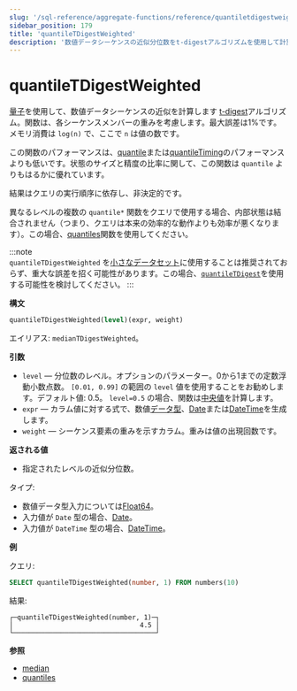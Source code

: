 ```yaml
---
slug: '/sql-reference/aggregate-functions/reference/quantiletdigestweighted'
sidebar_position: 179
title: 'quantileTDigestWeighted'
description: '数値データシーケンスの近似分位数をt-digestアルゴリズムを使用して計算します。'
---
```



# quantileTDigestWeighted

[量子](https://en.wikipedia.org/wiki/Quantile)を使用して、数値データシーケンスの近似を計算します [t-digest](https://github.com/tdunning/t-digest/blob/master/docs/t-digest-paper/histo.pdf)アルゴリズム。関数は、各シーケンスメンバーの重みを考慮します。最大誤差は1%です。メモリ消費は `log(n)` で、ここで `n` は値の数です。

この関数のパフォーマンスは、[quantile](/sql-reference/aggregate-functions/reference/quantile)または[quantileTiming](/sql-reference/aggregate-functions/reference/quantiletiming)のパフォーマンスよりも低いです。状態のサイズと精度の比率に関して、この関数は `quantile` よりもはるかに優れています。

結果はクエリの実行順序に依存し、非決定的です。

異なるレベルの複数の `quantile*` 関数をクエリで使用する場合、内部状態は結合されません（つまり、クエリは本来の効率的な動作よりも効率が悪くなります）。この場合、[quantiles](../../../sql-reference/aggregate-functions/reference/quantiles.md#quantiles)関数を使用してください。

:::note    
`quantileTDigestWeighted` を[小さなデータセット](https://github.com/tdunning/t-digest/issues/167#issuecomment-828650275)に使用することは推奨されておらず、重大な誤差を招く可能性があります。この場合、[`quantileTDigest`](../../../sql-reference/aggregate-functions/reference/quantiletdigest.md)を使用する可能性を検討してください。
:::

**構文**

``` sql
quantileTDigestWeighted(level)(expr, weight)
```

エイリアス: `medianTDigestWeighted`。

**引数**

- `level` — 分位数のレベル。オプションのパラメーター。0から1までの定数浮動小数点数。 `[0.01, 0.99]` の範囲の `level` 値を使用することをお勧めします。デフォルト値: 0.5。 `level=0.5` の場合、関数は[中央値](https://en.wikipedia.org/wiki/Median)を計算します。
- `expr` — カラム値に対する式で、数値[データ型](/sql-reference/data-types)、[Date](../../../sql-reference/data-types/date.md)または[DateTime](../../../sql-reference/data-types/datetime.md)を生成します。
- `weight` — シーケンス要素の重みを示すカラム。重みは値の出現回数です。

**返される値**

- 指定されたレベルの近似分位数。

タイプ:

- 数値データ型入力については[Float64](../../../sql-reference/data-types/float.md)。
- 入力値が `Date` 型の場合、[Date](../../../sql-reference/data-types/date.md)。
- 入力値が `DateTime` 型の場合、[DateTime](../../../sql-reference/data-types/datetime.md)。

**例**

クエリ:

``` sql
SELECT quantileTDigestWeighted(number, 1) FROM numbers(10)
```

結果:

``` text
┌─quantileTDigestWeighted(number, 1)─┐
│                                4.5 │
└────────────────────────────────────┘
```

**参照**

- [median](/sql-reference/aggregate-functions/reference/median)
- [quantiles](../../../sql-reference/aggregate-functions/reference/quantiles.md#quantiles)
